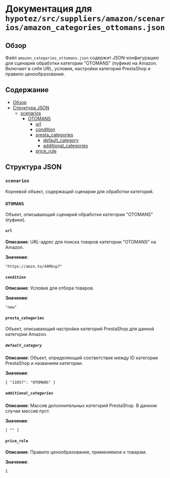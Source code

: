 # Документация для `hypotez/src/suppliers/amazon/scenarios/amazon_categories_ottomans.json`

## Обзор

Файл `amazon_categories_ottomans.json` содержит JSON-конфигурацию для сценария обработки категории "OTOMANS" (пуфики) на Amazon. Включает в себя URL, условия, настройки категорий PrestaShop и правило ценообразования.

## Содержание

- [Обзор](#обзор)
- [Структура JSON](#структура-json)
  - [scenarios](#scenarios)
    - [OTOMANS](#ottomans)
      - [url](#url)
      - [condition](#condition)
      - [presta_categories](#presta_categories)
        - [default_category](#default_category)
        - [additional_categories](#additional_categories)
      - [price_rule](#price_rule)

## Структура JSON

### `scenarios`

Корневой объект, содержащий сценарии для обработки категорий.

### `OTOMANS`

Объект, описывающий сценарий обработки категории "OTOMANS" (пуфики).

#### `url`

**Описание**: URL-адрес для поиска товаров категории "OTOMANS" на Amazon.

**Значение**:
```
"https://amzn.to/44Mknp7"
```

#### `condition`

**Описание**: Условие для отбора товаров.

**Значение**:
```
"new"
```

#### `presta_categories`

Объект, описывающий настройки категорий PrestaShop для данной категории Amazon.

##### `default_category`

**Описание**: Объект, определяющий соответствие между ID категории PrestaShop и названием категории.

**Значение**:
```
{ "11057": "OTOMANS" }
```

##### `additional_categories`

**Описание**: Массив дополнительных категорий PrestaShop. В данном случае массив пуст.

**Значение**:
```
[ "" ]
```
#### `price_rule`

**Описание**: Правило ценообразования, применяемое к товарам.

**Значение**:
```
1
```